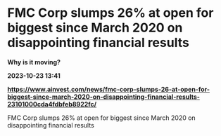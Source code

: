 # FMC Corp slumps 26% at open for biggest since March 2020 on disappointing financial results
**Why is it moving?**

**2023-10-23 13:41**

**https://www.ainvest.com/news/fmc-corp-slumps-26-at-open-for-biggest-since-march-2020-on-disappointing-financial-results-23101000cda4fdbfeb8922fc/**

FMC Corp slumps 26% at open for biggest since March 2020 on disappointing financial results